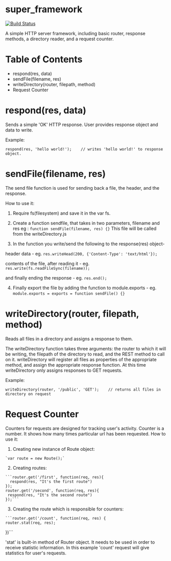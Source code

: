 # super_framework

[![Build Status](https://travis-ci.org/tinasharma/super_framework.svg?branch=master)](https://travis-ci.org/tinasharma/super_framework)

A simple HTTP server framework, including basic router, response methods, a directory
reader, and a request counter.

Table of Contents
=================

* respond(res, data)
* sendFile(filename, res)
* writeDirectory(router, filepath, method)
* Request Counter

# respond(res, data)

  Sends a simple 'OK' HTTP response. User provides response object and data to write.

  Example:

  `respond(res, 'hello world!');    // writes 'hello world!' to response object.`

# sendFile(filename, res)

  The send file function is used for sending back a file, the header, and the response.

  How to use it:

  1. Require fs(filesystem) and save it in the var fs.

  2. Create a function sendfile, that takes in two parameters, filename and res
  eg : `function sendFile(filename, res) {}`
  This file will be called from the writeDirectory.js

  3. In the function you write/send the following to the response(res) object-

  header data -
  eg. `res.writeHead(200, {'Content-Type': 'text/html'});`

  contents of the file, after reading it -
  eg. `res.write(fs.readFileSync(filename));`

  and finally ending the response -
  eg. `res.end();`

  4. Finally export the file by adding the function to module.exports -
  eg. `module.exports = exports = function sendFile() {}`


# writeDirectory(router, filepath, method)

  Reads all files in a directory and assigns a response to them.

  The writeDirectory function takes three arguments: the router to which it will be
  writing, the filepath of the directory to read, and the REST method to call on it.
  writeDirectory will register all files as properties of the appropriate method,
  and assign the appropriate response function. At this time writeDirectory only
  assigns responses to GET requests.

  Example:

  `writeDirectory(router, '/public', 'GET');    // returns all files in directory on request`

# Request Counter

  Counters for requests are designed for tracking user's activity.
  Counter is a number. It shows how many times particular url has been requested.
  How to use it:

  1. Creating new instance of Route object:

    `var route = new Route();`

  2. Creating routes:

    ```router.get('/first', function(req, res){
      respond(res, "It's the first route")
    });
    router.get('/second', function(req, res){
     respond(res, "It's the second route")
    });```

  3. Creating the route which is responsible for counters:

    ```router.get('/count', function(req, res) {
    router.stat(req, res);
   })```

  'stat' is built-in method of Router object. It needs to be used in order to
  receive statistic information. In this example 'count' request will give
  statistics for user's requests.
